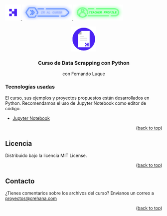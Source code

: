 <div id="top">
  <a href="https://www.crehana.com">
    <img src="images/logo.png" alt="Logo" width="50" height="50">
  </a>
  <a href="https://www.crehana.com/clases/v2/14414/detalle/">
    <img src="images/curso.png" alt="Logo" width="160" height="50">
  </a>
  <a href="https://www.linkedin.com/in/dulcineapenacampos/">
    <img src="images/teacher.png" alt="Logo" width="160" height="50">
  </a>
</div>

<!-- PROJECT LOGO -->
<br />
<div align="center">
  <a href="https://github.com/crehana-studentxp/python_data_scrapping-Fernando_Luque">
    <img src="images/project.png" alt="Logo" width="80" height="80">
  </a>

  <h3 align="center">Curso de Data Scrapping con Python</h3>
  <p align="center">con Fernando Luque</h3> 
</div>

### Tecnologías usadas

El curso, sus ejemplos y proyectos propuestos están desarrollados en Python.
Recomendamos el uso de Jupyter Notebook como editor de código.

* [Jupyter Notebook](https://jupyter.org/)

<p align="right">(<a href="#top">back to top</a>)</p>

<!-- LICENSE -->
## Licencia

Distribuido bajo la licencia MIT License. 

<p align="right">(<a href="#top">back to top</a>)</p>

<!-- CONTACT -->
## Contacto

¿Tienes comentarios sobre los archivos del curso? Envíanos un correo a proyectos@crehana.com

<p align="right">(<a href="#top">back to top</a>)</p>
